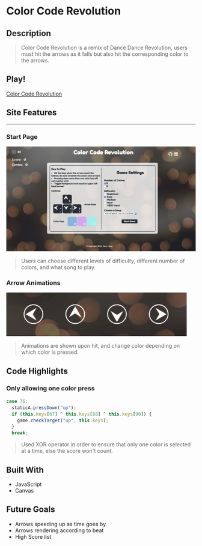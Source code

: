 # Color Code Revolution

## Description
> Color Code Revolution is a remix of Dance Dance Revolution, users must hit the arrows as it falls but also hit the corresponding color to the arrows. 

## Play!
[Color Code Revolution](https://maryliang7.github.io/ColorCodeRevolution/)


## Site Features
---
### Start Page
![Arrow Animations](/assets/readme/start-screen.png)
> Users can choose different levels of difficulty, different number of colors, and what song to play.


### Arrow Animations
![Arrow Animations](/assets/readme/arrow-animations.gif)

> Animations are shown upon hit, and change color depending on which color is pressed.

## Code Highlights

### Only allowing one color press

```javascript
case 76:
  staticA.pressDown("up");
  if (this.keys[67] ^ this.keys[88] ^ this.keys[90]) {
    game.checkTarget("up", this.keys);
  }
  break;
```
> Used XOR operator in order to ensure that only one color is selected at a time, else the score won't count.

## Built With 

* JavaScript
* Canvas

## Future Goals

* Arrows speeding up as time goes by
* Arrows rendering according to beat
* High Score list

